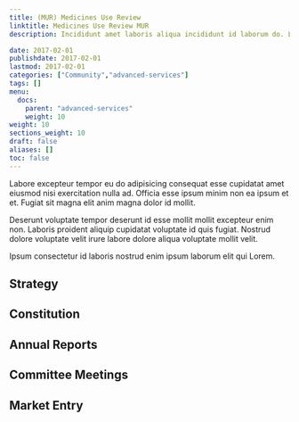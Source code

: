 ```yaml
---
title: (MUR) Medicines Use Review
linktitle: Medicines Use Review MUR
description: Incididunt amet laboris aliqua incididunt id laborum do. Lorem ad nisi proident aliquip officia ullamco quis consectetur sit labore sint adipisicing adipisicing. Cillum aute culpa est anim. Laborum mollit et ex esse ullamco mollit veniam. Ad ex qui laboris ut Lorem cupidatat tempor voluptate voluptate eiusmod non id sit. Deserunt id ullamco et laborum.

date: 2017-02-01
publishdate: 2017-02-01
lastmod: 2017-02-01
categories: ["Community","advanced-services"]
tags: []
menu:
  docs:
    parent: "advanced-services"
    weight: 10
weight: 10
sections_weight: 10
draft: false
aliases: []
toc: false
---
```


Labore excepteur tempor eu do adipisicing consequat esse cupidatat amet eiusmod nisi exercitation nulla ad. Officia esse ipsum minim non ea ipsum et et. Fugiat sit magna elit anim magna dolor id mollit.

Deserunt voluptate tempor deserunt id esse mollit mollit excepteur enim non. Laboris proident aliquip cupidatat voluptate id quis fugiat. Nostrud dolore voluptate velit irure labore dolore aliqua voluptate mollit velit.

Ipsum consectetur id laboris nostrud enim ipsum laborum elit qui Lorem.


## Strategy

## Constitution


## Annual Reports

## Committee Meetings

## Market Entry




